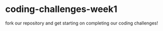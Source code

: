 # coding-challenges-week1
fork our repository and get starting on completing our coding challenges!
